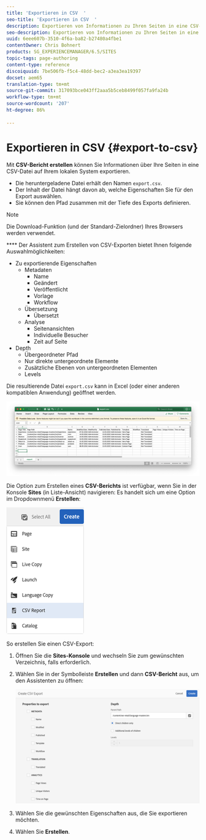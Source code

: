 ```yaml
---
title: 'Exportieren in CSV  '
seo-title: 'Exportieren in CSV  '
description: Exportieren von Informationen zu Ihren Seiten in eine CSV-Datei auf Ihrem lokalen System
seo-description: Exportieren von Informationen zu Ihren Seiten in eine CSV-Datei auf Ihrem lokalen System
uuid: 6eee607b-3510-4f6a-ba82-b27480a4fbe1
contentOwner: Chris Bohnert
products: SG_EXPERIENCEMANAGER/6.5/SITES
topic-tags: page-authoring
content-type: reference
discoiquuid: 7be506fb-f5c4-48dd-bec2-a3ea3ea19397
docset: aem65
translation-type: tm+mt
source-git-commit: 317093bce043ff2aaa5b5ceb8499f057fa9fa24b
workflow-type: tm+mt
source-wordcount: '207'
ht-degree: 86%

---
```



# Exportieren in CSV  {#export-to-csv}

Mit **CSV-Bericht erstellen** können Sie Informationen über Ihre Seiten in eine CSV-Datei auf Ihrem lokalen System exportieren.

* Die heruntergeladene Datei erhält den Namen `export.csv`.
* Der Inhalt der Datei hängt davon ab, welche Eigenschaften Sie für den Export auswählen.
* Sie können den Pfad zusammen mit der Tiefe des Exports definieren.

>[!NOTE]
>
>Die Download-Funktion (und der Standard-Zielordner) Ihres Browsers werden verwendet.

**** Der Assistent zum Erstellen von CSV-Exporten bietet Ihnen folgende Auswahlmöglichkeiten:

* Zu exportierende Eigenschaften
   * Metadaten  
      * Name
      * Geändert
      * Veröffentlicht
      * Vorlage
      * Workflow
   * Übersetzung
      * Übersetzt
   * Analyse
      * Seitenansichten
      * Individuelle Besucher
      * Zeit auf Seite
* Depth
   * Übergeordneter Pfad
   * Nur direkte untergeordnete Elemente
   * Zusätzliche Ebenen von untergeordneten Elementen
   * Levels

Die resultierende Datei `export.csv` kann in Excel (oder einer anderen kompatiblen Anwendung) geöffnet werden.

![etc-01](assets/etc-01.png)

Die Option zum Erstellen eines **CSV-Berichts** ist verfügbar, wenn Sie in der Konsole **Sites** (in Liste-Ansicht) navigieren: Es handelt sich um eine Option im Dropdownmenü **Erstellen**:

![etc-02](assets/etc-02.png)

So erstellen Sie einen CSV-Export: 

1. Öffnen Sie die **Sites-Konsole** und wechseln Sie zum gewünschten Verzeichnis, falls erforderlich.
1. Wählen Sie in der Symbolleiste **Erstellen** und dann **CSV-Bericht** aus, um den Assistenten zu öffnen:

   ![etc-03](assets/etc-03.png)

1. Wählen Sie die gewünschten Eigenschaften aus, die Sie exportieren möchten.
1. Wählen Sie **Erstellen**.
